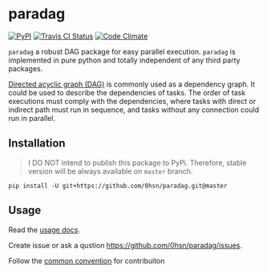 # paradag

[![PyPI](https://badge.fury.io/py/paradag.svg)](https://pypi.org/project/paradag/)
[![Travis CI Status](https://travis-ci.org/xianghuzhao/paradag.svg?branch=master)](https://travis-ci.org/xianghuzhao/paradag)
[![Code Climate](https://codeclimate.com/github/xianghuzhao/paradag/badges/gpa.svg)](https://codeclimate.com/github/xianghuzhao/paradag)

`paradag` a robust DAG package for easy parallel execution.
`paradag` is implemented in pure python and totally independent of any
third party packages.

[Directed acyclic graph (DAG)](https://en.wikipedia.org/wiki/Directed_acyclic_graph)
is commonly used as a dependency graph. It could be used to describe the
dependencies of tasks.
The order of task executions must comply with the dependencies,
where tasks with direct or indirect path must run in sequence,
and tasks without any connection could run in parallel.


## Installation

> I DO NOT intend to publish this package to PyPi. Therefore, stable version will be always available on `master` branch.

```shell
pip install -U git+https://github.com/0hsn/paradag.git@master
```

## Usage

Read the [usage docs](docs/usage.md).

Create issue or ask a qustion https://github.com/0hsn/paradag/issues.

Follow the [common convention](https://docs.github.com/en/get-started/exploring-projects-on-github/contributing-to-a-project) for contribuiton
